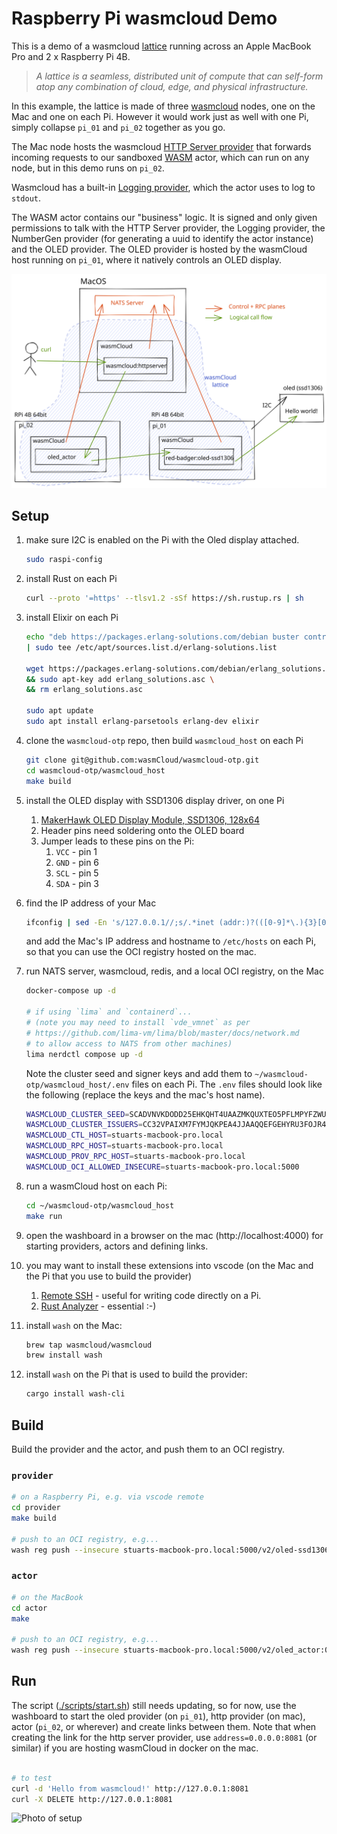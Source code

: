 # Raspberry Pi wasmcloud Demo

This is a demo of a wasmcloud [lattice](https://www.wasmcloud.dev/reference/lattice) running across an Apple MacBook Pro and 2 x Raspberry Pi 4B.

> _A lattice is a seamless, distributed unit of compute that can self-form atop any combination of cloud, edge, and physical infrastructure._

In this example, the lattice is made of three [wasmcloud](https://wasmcloud.dev/) nodes, one on the Mac and one on each Pi. However it would work just as well with one Pi, simply collapse `pi_01` and `pi_02` together as you go.

The Mac node hosts the wasmcloud [HTTP Server provider](https://github.com/wasmCloud/capability-providers) that forwards incoming requests to our sandboxed [WASM](https://webassembly.org/) actor, which can run on any node, but in this demo runs on `pi_02`.

Wasmcloud has a built-in [Logging provider](https://github.com/wasmCloud/capability-providers), which the actor uses to log to `stdout`.

The WASM actor contains our "business" logic. It is signed and only given permissions to talk with the HTTP Server provider, the Logging provider, the NumberGen provider (for generating a uuid to identify the actor instance) and the OLED provider. The OLED provider is hosted by the wasmCloud host running on `pi_01`, where it natively controls an OLED display.

![wasmcloud lattice across Mac and Pi](./docs/wasmcloud-lattice.svg)

## Setup

1. make sure I2C is enabled on the Pi with the Oled display attached.

   ```bash
   sudo raspi-config
   ```

2. install Rust on each Pi

   ```bash
   curl --proto '=https' --tlsv1.2 -sSf https://sh.rustup.rs | sh
   ```

3. install Elixir on each Pi

   ```bash
   echo "deb https://packages.erlang-solutions.com/debian buster contrib" \
   | sudo tee /etc/apt/sources.list.d/erlang-solutions.list

   wget https://packages.erlang-solutions.com/debian/erlang_solutions.asc \
   && sudo apt-key add erlang_solutions.asc \
   && rm erlang_solutions.asc

   sudo apt update
   sudo apt install erlang-parsetools erlang-dev elixir
   ```

4. clone the `wasmcloud-otp` repo, then build `wasmcloud_host` on each Pi

   ```bash
   git clone git@github.com:wasmCloud/wasmcloud-otp.git
   cd wasmcloud-otp/wasmcloud_host
   make build
   ```

5. install the OLED display with SSD1306 display driver, on one Pi

   1. [MakerHawk OLED Display Module, SSD1306, 128x64](https://smile.amazon.co.uk/gp/product/B0777HHQDT)
   2. Header pins need soldering onto the OLED board
   3. Jumper leads to these pins on the Pi:
      1. `VCC` - pin 1
      2. `GND` - pin 6
      3. `SCL` - pin 5
      4. `SDA` - pin 3

6. find the IP address of your Mac

   ```sh
   ifconfig | sed -En 's/127.0.0.1//;s/.*inet (addr:)?(([0-9]*\.){3}[0-9]*).*/\2/p'
   ```

   and add the Mac's IP address and hostname to `/etc/hosts` on each Pi, so that you can use the OCI registry hosted on the mac.

7. run NATS server, wasmcloud, redis, and a local OCI registry, on the Mac

   ```sh
   docker-compose up -d

   # if using `lima` and `containerd`...
   # (note you may need to install `vde_vmnet` as per
   # https://github.com/lima-vm/lima/blob/master/docs/network.md
   # to allow access to NATS from other machines)
   lima nerdctl compose up -d
   ```

   Note the cluster seed and signer keys and add them to `~/wasmcloud-otp/wasmcloud_host/.env` files on each Pi. The `.env` files should look like the following (replace the keys and the mac's host name).

   ```bash
   WASMCLOUD_CLUSTER_SEED=SCADVNVKDODD25EHKQHT4UAAZMKQUXTEO5PFLMPYFZWUCSIC6NPWLLJRJE
   WASMCLOUD_CLUSTER_ISSUERS=CC32VPAIXM7FYMJQKPEA4JJAAQQEFGEHYRU3FOJR4EC7AWIANLIZ3PYB
   WASMCLOUD_CTL_HOST=stuarts-macbook-pro.local
   WASMCLOUD_RPC_HOST=stuarts-macbook-pro.local
   WASMCLOUD_PROV_RPC_HOST=stuarts-macbook-pro.local
   WASMCLOUD_OCI_ALLOWED_INSECURE=stuarts-macbook-pro.local:5000
   ```

8. run a wasmCloud host on each Pi:

   ```bash
   cd ~/wasmcloud-otp/wasmcloud_host
   make run
   ```

9. open the washboard in a browser on the mac (http://localhost:4000) for starting providers, actors and defining links.

10. you may want to install these extensions into vscode (on the Mac and the Pi that you use to build the provider)

    1. [Remote SSH](https://code.visualstudio.com/docs/remote/ssh) - useful for writing code directly on a Pi.
    2. [Rust Analyzer](https://marketplace.visualstudio.com/items?itemName=matklad.rust-analyzer) - essential :-)

11. install `wash` on the Mac:

    ```sh
    brew tap wasmcloud/wasmcloud
    brew install wash
    ```

12. install `wash` on the Pi that is used to build the provider:

    ```sh
    cargo install wash-cli
    ```

## Build

Build the provider and the actor, and push them to an OCI registry.

### `provider`

```sh
# on a Raspberry Pi, e.g. via vscode remote
cd provider
make build

# push to an OCI registry, e.g...
wash reg push --insecure stuarts-macbook-pro.local:5000/v2/oled-ssd1306-provider:0.1.0 build/oled-ssd1306-provider.par.gz
```

### `actor`

```sh
# on the MacBook
cd actor
make

# push to an OCI registry, e.g...
wash reg push --insecure stuarts-macbook-pro.local:5000/v2/oled_actor:0.1.0 build/oled_actor_s.wasm
```

## Run

The script ([./scripts/start.sh](./scripts/start.sh)) still needs updating, so for now, use the washboard to start the oled provider (on `pi_01`), http provider (on mac), actor (`pi_02`, or wherever) and create links between them. Note that when creating the link for the http server provider, use `address=0.0.0.0:8081` (or similar) if you are hosting wasmCloud in docker on the mac.

```sh

# to test
curl -d 'Hello from wasmcloud!' http://127.0.0.1:8081
curl -X DELETE http://127.0.0.1:8081
```

![Photo of setup](docs/wasmcloud.jpg)
